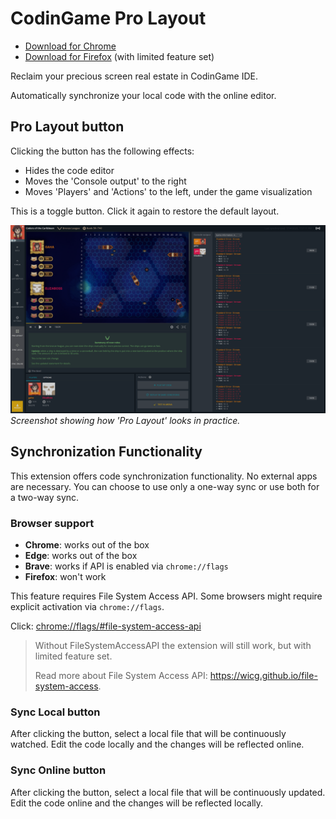 # CodinGame Pro Layout

* [Download for Chrome](https://chromewebstore.google.com/detail/fleeplnobejocpmlphmbhlnhnimoglpa)
* [Download for Firefox](https://addons.mozilla.org/en-US/firefox/addon/codingame-pro-layout/) (with limited feature set)

Reclaim your precious screen real estate in CodinGame IDE.

Automatically synchronize your local code with the online editor.

## Pro Layout button

Clicking the button has the following effects:

* Hides the code editor
* Moves the 'Console output' to the right
* Moves 'Players' and 'Actions' to the left, under the game visualization

This is a toggle button. Click it again to restore the default layout.

![screenshot](images/screenshot.png)
*Screenshot showing how 'Pro Layout' looks in practice.*

## Synchronization Functionality

This extension offers code synchronization functionality. No external apps are necessary. You can choose to use only a one-way sync or use both for a two-way sync.

### Browser support

* **Chrome**: works out of the box
* **Edge**: works out of the box
* **Brave**: works if API is enabled via `chrome://flags`
* **Firefox**: won't work

This feature requires File System Access API. Some browsers might require explicit activation via `chrome://flags`.

Click: [chrome://flags/#file-system-access-api](chrome://flags/#file-system-access-api)


> Without FileSystemAccessAPI the extension will still work, but with limited feature set.
>
> Read more about File System Access API: https://wicg.github.io/file-system-access.

### Sync Local button

After clicking the button, select a local file that will be continuously watched. Edit the code locally and the changes will be reflected online.

### Sync Online button

After clicking the button, select a local file that will be continuously updated. Edit the code online and the changes will be reflected locally.
